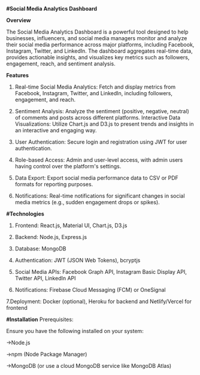 **#Social Media Analytics Dashboard**

**Overview**

The Social Media Analytics Dashboard is a powerful tool designed to help businesses, influencers, and social media managers monitor and analyze their social media performance across major platforms, including Facebook, Instagram, Twitter, and LinkedIn. The dashboard aggregates real-time data, provides actionable insights, and visualizes key metrics such as followers, engagement, reach, and sentiment analysis.

**Features**

1. Real-time Social Media Analytics: Fetch and display metrics from Facebook, Instagram, Twitter, and LinkedIn, including followers, engagement, and reach.
   
2. Sentiment Analysis: Analyze the sentiment (positive, negative, neutral) of comments and posts across different platforms.
Interactive Data Visualizations: Utilize Chart.js and D3.js to present trends and insights in an interactive and engaging way.

3. User Authentication: Secure login and registration using JWT for user authentication.
   
4. Role-based Access: Admin and user-level access, with admin users having control over the platform's settings.
   
5. Data Export: Export social media performance data to CSV or PDF formats for reporting purposes.
   
6. Notifications: Real-time notifications for significant changes in social media metrics (e.g., sudden engagement drops or spikes).

**#Technologies**
1. Frontend: React.js, Material UI, Chart.js, D3.js
   
2. Backend: Node.js, Express.js
   
3. Database: MongoDB
   
4. Authentication: JWT (JSON Web Tokens), bcryptjs
   
5. Social Media APIs: Facebook Graph API, Instagram Basic Display API, Twitter API, LinkedIn API
   
6. Notifications: Firebase Cloud Messaging (FCM) or OneSignal
   
7.Deployment: Docker (optional), Heroku for backend and Netlify/Vercel for frontend

**#Installation**
Prerequisites:

Ensure you have the following installed on your system:

->Node.js

->npm (Node Package Manager)

->MongoDB (or use a cloud MongoDB service like MongoDB Atlas)
